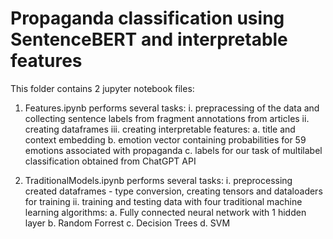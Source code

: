 # Propaganda classification using SentenceBERT and interpretable features

This folder contains 2 jupyter notebook files:

1. Features.ipynb performs several tasks:
	i. prepracessing of the data and collecting sentence labels from fragment annotations from articles
	ii. creating dataframes
	iii. creating interpretable features: 
		a. title and context embedding
		b. emotion vector containing probabilities for 59 emotions associated with propaganda 
		c. labels for our task of multilabel classification obtained from ChatGPT API

2. TraditionalModels.ipynb performs several tasks:
	i. preprocessing created dataframes - type conversion, creating tensors and dataloaders for training
	ii. training and testing data with four traditional machine learning algorithms:
		a. Fully connected neural network with 1 hidden layer
		b. Random Forrest
		c. Decision Trees
		d. SVM